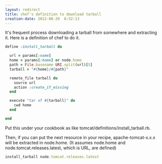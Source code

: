 ```yaml
---
layout: redirect
title: chef's definition to download tarball
creation-date: 2012-08-29  8:52:13
---
```

It's frequent process downloading a tarball from somewhere and extracting it.
Here is a definition of chef to do it.

```ruby
define :install_tarball do

  url = params[:name]
  home = params[:home] or node.home
  path = File.basename URI.split(url)[5]
  tarball = "#{home}/#{path}"

  remote_file tarball do
    source url
    action :create_if_missing
  end

  execute "tar xf #{tarball}" do
    cwd home
  end

end
```

Put this under your cookbook as like tomcat/definitions/install_tarball.rb.

Then, if you can put the next resource in your recipe,
apache-tomcat-x.x.x will be extracted in node.home.
(It assumes node.home and node.tomcat.releases.latest, which is URL, are defined)

```ruby
install_tarball node.tomcat.releases.latest
```
